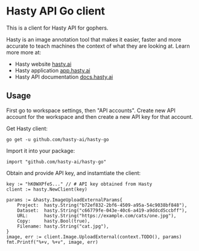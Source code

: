 # Hasty API Go client

This is a client for Hasty API for gophers.

Hasty is an image annotation tool that makes it easier, faster and more accurate to teach machines the context of what they are looking at. Learn more more at:
- Hasty website [hasty.ai](https://hasty.ai)
- Hasty application [app.hasty.ai](https://app.hasty.ai)
- Hasty API documentation [docs.hasty.ai](https://docs.hasty.ai)

## Usage

First go to workspace settings, then "API accounts". Create new API account for the workspace and then create a new API key for that account.

Get Hasty client:
```
go get -u github.com/hasty-ai/hasty-go
```
Import it into your package:
```
import "github.com/hasty-ai/hasty-go"
```
Obtain and provide API key, and instamtiate the client:
```
key := "hK0WXPfeS..." // # API key obtained from Hasty
client := hasty.NewClient(key)

params := &hasty.ImageUploadExternalParams{
	Project:  hasty.String("b72ef832-2bf6-4509-a95a-54c9038bf848"),
	Dataset:  hasty.String("c66779fe-043e-40c6-a419-a9ddcd5ccbff"),
	URL:      hasty.String("https://example.com/cats/one.jpg"),
	Copy:     hasty.Bool(true),
	Filename: hasty.String("cat.jpg"),
}
image, err := client.Image.UploadExternal(context.TODO(), params)
fmt.Printf("%+v, %+v", image, err)
```
